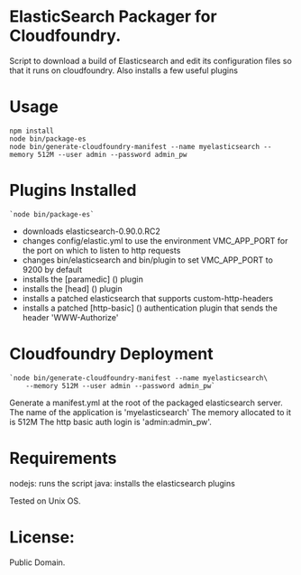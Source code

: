 ElasticSearch Packager for Cloudfoundry.
========================================

Script to download a build of Elasticsearch and edit its configuration files so that it runs on cloudfoundry.
Also installs a few useful plugins

Usage
=====

	npm install
    node bin/package-es
    node bin/generate-cloudfoundry-manifest --name myelasticsearch --memory 512M --user admin --password admin_pw

Plugins Installed
=================

    `node bin/package-es`

- downloads elasticsearch-0.90.0.RC2
- changes config/elastic.yml to use the environment VMC_APP_PORT for the port on which to listen to http requests
- changes bin/elasticsearch and bin/plugin to set VMC_APP_PORT to 9200 by default
- installs the [paramedic] () plugin
- installs the [head] () plugin
- installs a patched elasticsearch that supports custom-http-headers
- installs a patched [http-basic] () authentication plugin that sends the header 'WWW-Authorize'

Cloudfoundry Deployment
=======================

    `node bin/generate-cloudfoundry-manifest --name myelasticsearch\
        --memory 512M --user admin --password admin_pw`

Generate a manifest.yml at the root of the packaged elasticsearch server.
The name of the application is 'myelasticsearch'
The memory allocated to it is 512M
The http basic auth login is 'admin:admin_pw'.

Requirements
============
nodejs: runs the script
java: installs the elasticsearch plugins

Tested on Unix OS.

License:
========
Public Domain.

